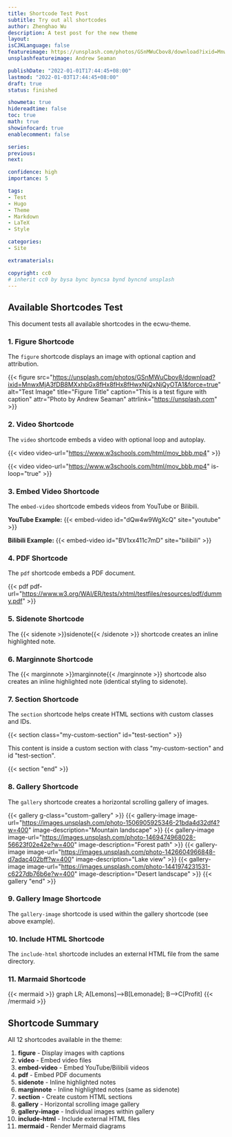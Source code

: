 ```yaml
---
title: Shortcode Test Post
subtitle: Try out all shortcodes
author: Zhenghao Wu
description: A test post for the new theme
layout: 
isCJKLanguage: false
featureimage: https://unsplash.com/photos/GSnMWuCbov8/download?ixid=MnwxMjA3fDB8MXxhbGx8fHx8fHx8fHwxNjQxNjQyOTA1&force=true
unsplashfeatureimage: Andrew Seaman

publishDate: "2022-01-01T17:44:45+08:00"
lastmod: "2022-01-03T17:44:45+08:00"
draft: true
status: finished

showmeta: true
hidereadtime: false
toc: true
math: true
showinfocard: true
enablecomment: false

series:
previous:
next:

confidence: high
importance: 5

tags:
- Test
- Hugo
- Theme
- Markdown
- LaTeX
- Style

categories:
- Site

extramaterials:

copyright: cc0
# inherit cc0 by bysa bync byncsa bynd byncnd unsplash
---
```


## Available Shortcodes Test

This document tests all available shortcodes in the ecwu-theme.

### 1. Figure Shortcode

The `figure` shortcode displays an image with optional caption and attribution.

{{< figure src="https://unsplash.com/photos/GSnMWuCbov8/download?ixid=MnwxMjA3fDB8MXxhbGx8fHx8fHx8fHwxNjQxNjQyOTA1&force=true" alt="Test Image" title="Figure Title" caption="This is a test figure with caption" attr="Photo by Andrew Seaman" attrlink="https://unsplash.com" >}}

### 2. Video Shortcode

The `video` shortcode embeds a video with optional loop and autoplay.

{{< video video-url="https://www.w3schools.com/html/mov_bbb.mp4" >}}

{{< video video-url="https://www.w3schools.com/html/mov_bbb.mp4" is-loop="true" >}}

### 3. Embed Video Shortcode

The `embed-video` shortcode embeds videos from YouTube or Bilibili.

**YouTube Example:**
{{< embed-video id="dQw4w9WgXcQ" site="youtube" >}}

**Bilibili Example:**
{{< embed-video id="BV1xx411c7mD" site="bilibili" >}}

### 4. PDF Shortcode

The `pdf` shortcode embeds a PDF document.

{{< pdf pdf-url="https://www.w3.org/WAI/ER/tests/xhtml/testfiles/resources/pdf/dummy.pdf" >}}

### 5. Sidenote Shortcode

The {{< sidenote >}}sidenote{{< /sidenote >}} shortcode creates an inline highlighted note.

### 6. Marginnote Shortcode

The {{< marginnote >}}marginnote{{< /marginnote >}} shortcode also creates an inline highlighted note (identical styling to sidenote).

### 7. Section Shortcode

The `section` shortcode helps create HTML sections with custom classes and IDs.

{{< section class="my-custom-section" id="test-section" >}}

This content is inside a custom section with class "my-custom-section" and id "test-section".

{{< section "end" >}}

### 8. Gallery Shortcode

The `gallery` shortcode creates a horizontal scrolling gallery of images.

{{< gallery g-class="custom-gallery" >}}
{{< gallery-image image-url="https://images.unsplash.com/photo-1506905925346-21bda4d32df4?w=400" image-description="Mountain landscape" >}}
{{< gallery-image image-url="https://images.unsplash.com/photo-1469474968028-56623f02e42e?w=400" image-description="Forest path" >}}
{{< gallery-image image-url="https://images.unsplash.com/photo-1426604966848-d7adac402bff?w=400" image-description="Lake view" >}}
{{< gallery-image image-url="https://images.unsplash.com/photo-1441974231531-c6227db76b6e?w=400" image-description="Desert landscape" >}}
{{< gallery "end" >}}

### 9. Gallery Image Shortcode

The `gallery-image` shortcode is used within the gallery shortcode (see above example).

### 10. Include HTML Shortcode

The `include-html` shortcode includes an external HTML file from the same directory.

<!-- Note: This requires an HTML file in the same directory -->
<!-- {{< include-html "example.html" >}} -->

### 11. Marmaid Shortcode

{{< mermaid >}}
graph LR;
A[Lemons]-->B[Lemonade];
B-->C[Profit]
{{< /mermaid >}}

## Shortcode Summary

All 12 shortcodes available in the theme:

1. **figure** - Display images with captions
2. **video** - Embed video files
3. **embed-video** - Embed YouTube/Bilibili videos
4. **pdf** - Embed PDF documents
5. **sidenote** - Inline highlighted notes
6. **marginnote** - Inline highlighted notes (same as sidenote)
7. **section** - Create custom HTML sections
8. **gallery** - Horizontal scrolling image gallery
9. **gallery-image** - Individual images within gallery
10. **include-html** - Include external HTML files
11. **mermaid** - Render Mermaid diagrams
